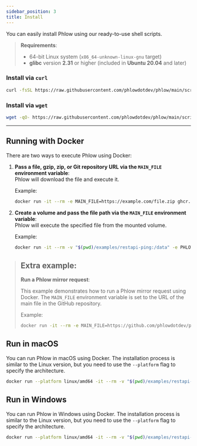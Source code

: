 ```yaml
---
sidebar_position: 3
title: Install
---
```

You can easily install Phlow using our ready-to-use shell scripts.

> **Requirements**:
> - 64-bit Linux system (`x86_64-unknown-linux-gnu` target)
> - **glibc** version **2.31** or higher (included in **Ubuntu 20.04** and later)

### Install via `curl`

```bash
curl -fsSL https://raw.githubusercontent.com/phlowdotdev/phlow/main/scripts/install-phlow.sh | { bash || true; }
```

### Install via `wget`

```bash
wget -qO- https://raw.githubusercontent.com/phlowdotdev/phlow/main/scripts/install-phlow.sh | { bash || true; }
```
---

## Running with Docker

There are two ways to execute Phlow using Docker:

1. **Pass a file, gzip, zip, or Git repository URL via the `MAIN_FILE` environment variable**:  
    Phlow will download the file and execute it.

    Example:
    ```bash
    docker run -it --rm -e MAIN_FILE=https://example.com/file.zip ghcr.io/phlowdotdev/phlow:latest
    ```

2. **Create a volume and pass the file path via the `MAIN_FILE` environment variable**:  
    Phlow will execute the specified file from the mounted volume.

    Example:
    ```bash
    docker run -it --rm -v "$(pwd)/examples/restapi-ping:/data" -e PHLOW_MAIN=/data/main.yaml -p 3000:3000 phlow
    ```

> ## Extra example:
> **Run a Phlow mirror request**:
>
>   This example demonstrates how to run a Phlow mirror request using Docker. The `MAIN_FILE` environment variable is set to the URL of the main file in the GitHub repository.
>
>    Example:
>    ```bash
>    docker run -it --rm -e MAIN_FILE=https://github.com/phlowdotdev/phlow-mirror-request/archive/refs/heads/main.zip ghcr.io/phlowdotdev/phlow:latest
>    ```

## Run in macOS
You can run Phlow in macOS using Docker. The installation process is similar to the Linux version, but you need to use the `--platform` flag to specify the architecture.
```bash 
docker run --platform linux/amd64 -it --rm -v "$(pwd)/examples/restapi-ping:/data" -e PHLOW_MAIN=/data/main.yaml -p 3000:3000 phlow
```

## Run in Windows
You can run Phlow in Windows using Docker. The installation process is similar to the Linux version, but you need to use the `--platform` flag to specify the architecture.
```bash
docker run --platform linux/amd64 -it --rm -v "$(pwd)/examples/restapi-ping:/data" -e PHLOW_MAIN=/data/main.yaml -p 3000:3000 phlow
```

